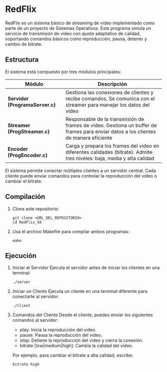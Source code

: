 # RedFlix
RedFlix es un sistema básico de streaming de video implementado como parte de un proyecto de Sistemas Operativos. Este programa simula un servicio de transmisión de video con ajuste adaptativo de calidad, soportando comandos básicos como reproducción, pausa, detener y cambio de bitrate.

## Estructura
El sistema está compuesto por tres módulos principales:

| **Módulo**        | **Descripción**        | 
|--------------------|--------------------|
| **Servidor (ProgramaServer.c)**        | Gestiona las conexiones de clientes y recibe comandos. Se comunica con el streamer para manejar los datos del video       | 
| **Streamer (ProgStreamer.c)**        | Responsable de la transmisión de frames de video. Gestiona un buffer de frames para enviar datos a los clientes de manera eficiente        | 
| **Encoder (ProgEncoder.c)**        | Carga y prepara los frames del video en diferentes calidades (bitrate). Admite tres niveles: baja, media y alta calidad       | 

El sistema permite conectar múltiples clientes a un servidor central. Cada cliente puede enviar comandos para controlar la reproducción del video o cambiar el bitrate.

## Compilación

1. Clona este repositorio:
   
   ```
   git clone <URL_DEL_REPOSITORIO>
   cd RedFlix_SO
   ```
3. Usa el archivo Makefile para compilar ambos programas:
   ```
   make
   ```

## Ejecución
1. Iniciar el Servidor
   Ejecuta el servidor antes de iniciar los clientes en una terminal:
   ```
   ./server
   ```

2. Iniciar un Cliente
   Ejecuta un cliente en una terminal diferente para conectarte al servidor:
   ```
   ./client
   ```

3. Comandos del Cliente
   Desde el cliente, puedes enviar los siguientes comandos al servidor:

   - play: Inicia la reproducción del video.
   - pause: Pausa la reproducción del video.
   - stop: Detiene la reproducción del video y cierra la conexión.
   - bitrate [low|medium|high]: Cambia la calidad del video.

   Por ejemplo, para cambiar el bitrate a alta calidad, escribe:
   ```
   bitrate high
   ```

